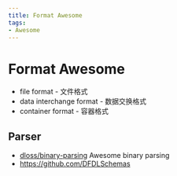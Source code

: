 ```yaml
---
title: Format Awesome
tags:
- Awesome
---
```


# Format Awesome

- file format - 文件格式
- data interchange format - 数据交换格式
- container format - 容器格式

## Parser

- [dloss/binary-parsing](https://github.com/dloss/binary-parsing)
  Awesome binary parsing
- https://github.com/DFDLSchemas
